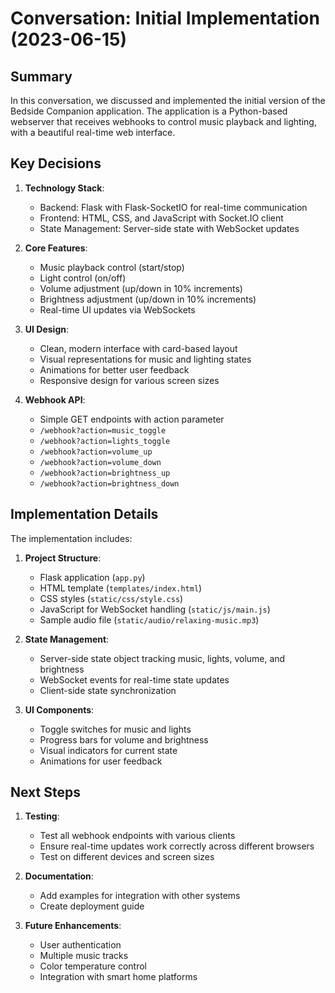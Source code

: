 # Conversation: Initial Implementation (2023-06-15)

## Summary

In this conversation, we discussed and implemented the initial version of the Bedside Companion application. The application is a Python-based webserver that receives webhooks to control music playback and lighting, with a beautiful real-time web interface.

## Key Decisions

1. **Technology Stack**:
   - Backend: Flask with Flask-SocketIO for real-time communication
   - Frontend: HTML, CSS, and JavaScript with Socket.IO client
   - State Management: Server-side state with WebSocket updates

2. **Core Features**:
   - Music playback control (start/stop)
   - Light control (on/off)
   - Volume adjustment (up/down in 10% increments)
   - Brightness adjustment (up/down in 10% increments)
   - Real-time UI updates via WebSockets

3. **UI Design**:
   - Clean, modern interface with card-based layout
   - Visual representations for music and lighting states
   - Animations for better user feedback
   - Responsive design for various screen sizes

4. **Webhook API**:
   - Simple GET endpoints with action parameter
   - `/webhook?action=music_toggle`
   - `/webhook?action=lights_toggle`
   - `/webhook?action=volume_up`
   - `/webhook?action=volume_down`
   - `/webhook?action=brightness_up`
   - `/webhook?action=brightness_down`

## Implementation Details

The implementation includes:

1. **Project Structure**:
   - Flask application (`app.py`)
   - HTML template (`templates/index.html`)
   - CSS styles (`static/css/style.css`)
   - JavaScript for WebSocket handling (`static/js/main.js`)
   - Sample audio file (`static/audio/relaxing-music.mp3`)

2. **State Management**:
   - Server-side state object tracking music, lights, volume, and brightness
   - WebSocket events for real-time state updates
   - Client-side state synchronization

3. **UI Components**:
   - Toggle switches for music and lights
   - Progress bars for volume and brightness
   - Visual indicators for current state
   - Animations for user feedback

## Next Steps

1. **Testing**:
   - Test all webhook endpoints with various clients
   - Ensure real-time updates work correctly across different browsers
   - Test on different devices and screen sizes

2. **Documentation**:
   - Add examples for integration with other systems
   - Create deployment guide

3. **Future Enhancements**:
   - User authentication
   - Multiple music tracks
   - Color temperature control
   - Integration with smart home platforms 